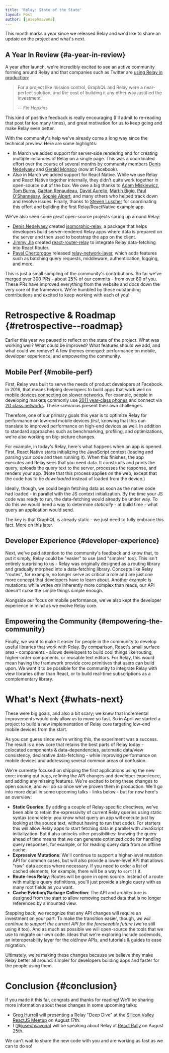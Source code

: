 ```yaml
---
title: 'Relay: State of the State'
layout: Post
author: [josephsavona]
---
```


This month marks a year since we released Relay and we'd like to share an update on the project and what's next.

## A Year In Review {#a-year-in-review}

A year after launch, we're incredibly excited to see an active community forming around Relay and that companies such as Twitter are [using Relay in production](https://fabric.io/blog/building-fabric-mission-control-with-graphql-and-relay):

> For a project like mission control, GraphQL and Relay were a near-perfect solution, and the cost of building it any other way justified the investment.
>
> -- <cite>Fin Hopkins</cite>

This kind of positive feedback is really encouraging (I'll admit to re-reading that post far too many times), and great motivation for us to keep going and make Relay even better.

With the community's help we've already come a long way since the technical preview. Here are some highlights:

- In March we added support for server-side rendering and for creating multiple instances of Relay on a single page. This was a coordinated effort over the course of several months by community members [Denis Nedelyaev](https://github.com/denvned) and [Gerald Monaco](https://github.com/devknoll) (now at Facebook).
- Also in March we added support for React Native. While we use Relay and React Native together internally, they didn't quite work together in open-source out of the box. We owe a big thanks to [Adam Miskiewicz](https://github.com/skevy), [Tom Burns](https://github.com/boourns), [Gaëtan Renaudeau](https://github.com/gre), [David Aurelio](https://github.com/davidaurelio), [Martín Bigio](https://github.com/martinbigio), [Paul O’Shannessy](https://github.com/zpao), [Sophie Alpert](https://github.com/sophiebits), and many others who helped track down and resolve issues. Finally, thanks to [Steven Luscher](https://github.com/steveluscher) for coordinating this effort and building the first Relay/ReactNative example app.

We've also seen some great open-source projects spring up around Relay:

- [Denis Nedelyaev](https://github.com/denvned) created [isomorphic-relay](https://github.com/denvned/isomorphic-relay/), a package that helps developers build server-rendered Relay apps where data is prepared on the server and then used to bootstrap the app on the client.
- [Jimmy Jia](https://github.com/taion) created [react-router-relay](https://github.com/relay-tools/react-router-relay) to integrate Relay data-fetching into React Router.
- [Pavel Chertorogov](https://github.com/nodkz) released [relay-network-layer](https://github.com/nodkz/react-relay-network-layer), which adds features such as batching query requests, middleware, authentication, logging, and more.

This is just a small sampling of the community's contributions. So far we've merged over 300 PRs - about 25% of our commits - from over 80 of you. These PRs have improved everything from the website and docs down the very core of the framework. We're humbled by these outstanding contributions and excited to keep working with each of you!

# Retrospective & Roadmap {#retrospective--roadmap}

Earlier this year we paused to reflect on the state of the project. What was working well? What could be improved? What features should we add, and what could we remove? A few themes emerged: performance on mobile, developer experience, and empowering the community.

## Mobile Perf {#mobile-perf}

First, Relay was built to serve the needs of product developers at Facebook. In 2016, that means helping developers to build apps that work well on [mobile devices connecting on slower networks](https://newsroom.fb.com/news/2015/10/news-feed-fyi-building-for-all-connectivity/). For example, people in developing markets commonly use [2011 year-class phones](https://code.facebook.com/posts/307478339448736/year-class-a-classification-system-for-android/) and connect via [2G class networks](https://code.facebook.com/posts/952628711437136/classes-performance-and-network-segmentation-on-android/). These scenarios present their own challenges.

Therefore, one of our primary goals this year is to optimize Relay for performance on low-end mobile devices _first_, knowing that this can translate to improved performance on high-end devices as well. In addition to standard approaches such as benchmarking, profiling, and optimizations, we're also working on big-picture changes.

For example, in today's Relay, here's what happens when an app is opened. First, React Native starts initializing the JavaScript context (loading and parsing your code and then running it). When this finishes, the app executes and Relay sees that you need data. It constructs and prints the query, uploads the query text to the server, processes the response, and renders your app. (Note that this process applies on the web, except that the code has to be _downloaded_ instead of loaded from the device.)

Ideally, though, we could begin fetching data as soon as the native code had loaded - in parallel with the JS context initialization. By the time your JS code was ready to run, the data-fetching would already be under way. To do this we would need a way to determine _statically_ - at build time - what query an application would send.

The key is that GraphQL is already static - we just need to fully embrace this fact. More on this later.

## Developer Experience {#developer-experience}

Next, we've paid attention to the community's feedback and know that, to put it simply, Relay could be "easier" to use (and "simpler" too). This isn't entirely surprising to us - Relay was originally designed as a routing library and gradually morphed into a data-fetching library. Concepts like Relay "routes", for example, no longer serve as critical a role and are just one more concept that developers have to learn about. Another example is mutations: while writes _are_ inherently more complex than reads, our API doesn't make the simple things simple enough.

Alongside our focus on mobile performance, we've also kept the developer experience in mind as we evolve Relay core.

## Empowering the Community {#empowering-the-community}

Finally, we want to make it easier for people in the community to develop useful libraries that work with Relay. By comparison, React's small surface area - components - allows developers to build cool things like routing, higher-order components, or reusable text editors. For Relay, this would mean having the framework provide core primitives that users can build upon. We want it to be possible for the community to integrate Relay with view libraries other than React, or to build real-time subscriptions as a complementary library.

# What's Next {#whats-next}

These were big goals, and also a bit scary; we knew that incremental improvements would only allow us to move so fast. So in April we started a project to build a new implementation of Relay core targeting low-end mobile devices from the start.

As you can guess since we're writing this, the experiment was a success. The result is a new core that retains the best parts of Relay today - colocated components & data-dependencies, automatic data/view consistency, declarative data-fetching - while improving performance on mobile devices and addressing several common areas of confusion.

We're currently focused on shipping the first applications using the new core: ironing out bugs, refining the API changes and developer experience, and adding any missing features. We're excited to bring these changes to open source, and will do so once we've proven them in production. We'll go into more detail in some upcoming talks - links below - but for now here's an overview:

- **Static Queries**: By adding a couple of Relay-specific directives, we've been able to retain the expressivity of current Relay queries using static syntax (concretely: you know what query an app will execute just by looking at the source text, without having to run that code). For starters this will allow Relay apps to start fetching data in parallel with JavaScript initialization. But it also unlocks other possibilities: knowing the query ahead of time means that we can generate optimized code for handling query responses, for example, or for reading query data from an offline cache.
- **Expressive Mutations**: We'll continue to support a higher-level mutation API for common cases, but will also provide a lower-level API that allows "raw" data access where necessary. If you need to order a list of cached elements, for example, there will be a way to `sort()` it.
- **Route-less Relay**: Routes will be gone in open source. Instead of a route with multiple query definitions, you'll just provide a single query with as many root fields as you want.
- **Cache Eviction/Garbage Collection**: The API and architecture is designed from the start to allow removing cached data that is no longer referenced by a mounted view.

Stepping back, we recognize that any API changes will require an investment on your part. To make the transition easier, though, _we will continue to support the current API for the foreseeable future_ (we're still using it too). And as much as possible we will open-source the tools that we use to migrate our own code. Ideas that we're exploring include codemods, an interoperability layer for the old/new APIs, and tutorials & guides to ease migration.

Ultimately, we're making these changes because we believe they make Relay better all around: simpler for developers building apps and faster for the people using them.

# Conclusion {#conclusion}

If you made it this far, congrats and thanks for reading! We'll be sharing more information about these changes in some upcoming talks:

- [Greg Hurrell](https://github.com/wincent) will presenting a Relay "Deep Dive" at the [Silicon Valley ReactJS Meetup](http://www.meetup.com/Silicon-Valley-ReactJS-Meetup/events/232236845/) on August 17th.
- I ([@josephsavona](https://github.com/josephsavona)) will be speaking about Relay at [React Rally](http://www.reactrally.com) on August 25th.

We can't wait to share the new code with you and are working as fast as we can to do so!
